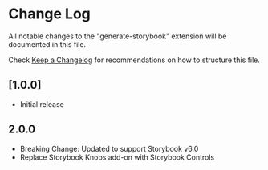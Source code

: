 # Change Log

All notable changes to the "generate-storybook" extension will be documented in this file.

Check [Keep a Changelog](http://keepachangelog.com/) for recommendations on how to structure this file.

## [1.0.0]

- Initial release

## 2.0.0

- Breaking Change: Updated to support Storybook v6.0
- Replace Storybook Knobs add-on with Storybook Controls
